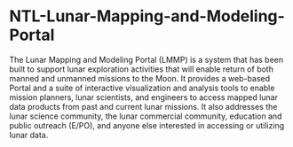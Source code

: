 NTL-Lunar-Mapping-and-Modeling-Portal
=====================================

The Lunar Mapping and Modeling Portal (LMMP) is a system that has been built to support lunar exploration activities that will enable return of both manned and unmanned missions to the Moon. It provides a web-based Portal and a suite of interactive visualization and analysis tools to enable mission planners, lunar scientists, and engineers to access mapped lunar data products from past and current lunar missions. It also addresses the lunar science community, the lunar commercial community, education and public outreach (E/PO), and anyone else interested in accessing or utilizing lunar data. 
